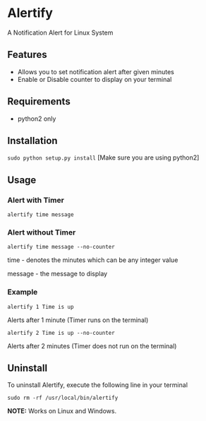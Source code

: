 # Alertify
A Notification Alert for Linux System


## Features ##
* Allows you to set notification alert after given minutes
* Enable or Disable counter to display on your terminal

## Requirements ##
* python2 only

## Installation ##
``sudo python setup.py install``
[Make sure you are using python2]

## Usage ##
### Alert with Timer ###
``alertify time message``

### Alert without Timer
``alertify time message --no-counter``

time - denotes the minutes which can be any integer value

message - the message to display

### Example ###
``alertify 1 Time is up``

Alerts after 1 minute (Timer runs on the terminal)

``alertify 2 Time is up --no-counter``

Alerts after 2 minutes (Timer does not run on the terminal)


## Uninstall ##
To uninstall Alertify, execute the following line in your terminal

``sudo rm -rf /usr/local/bin/alertify``


**NOTE:** Works on Linux and Windows.
